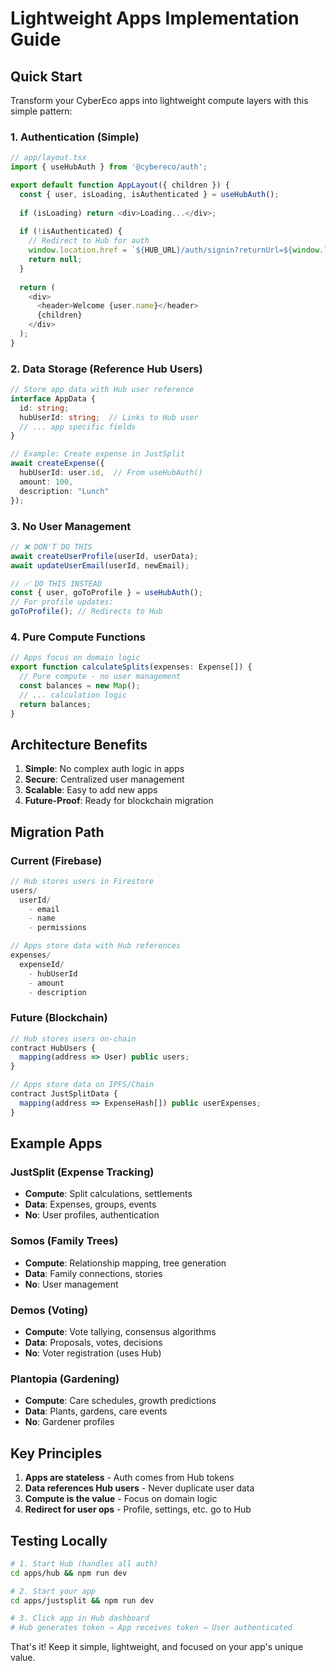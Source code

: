# Lightweight Apps Implementation Guide

## Quick Start

Transform your CyberEco apps into lightweight compute layers with this simple pattern:

### 1. Authentication (Simple)

```typescript
// app/layout.tsx
import { useHubAuth } from '@cybereco/auth';

export default function AppLayout({ children }) {
  const { user, isLoading, isAuthenticated } = useHubAuth();
  
  if (isLoading) return <div>Loading...</div>;
  
  if (!isAuthenticated) {
    // Redirect to Hub for auth
    window.location.href = `${HUB_URL}/auth/signin?returnUrl=${window.location.href}`;
    return null;
  }
  
  return (
    <div>
      <header>Welcome {user.name}</header>
      {children}
    </div>
  );
}
```

### 2. Data Storage (Reference Hub Users)

```typescript
// Store app data with Hub user reference
interface AppData {
  id: string;
  hubUserId: string;  // Links to Hub user
  // ... app specific fields
}

// Example: Create expense in JustSplit
await createExpense({
  hubUserId: user.id,  // From useHubAuth()
  amount: 100,
  description: "Lunch"
});
```

### 3. No User Management

```typescript
// ❌ DON'T DO THIS
await createUserProfile(userId, userData);
await updateUserEmail(userId, newEmail);

// ✅ DO THIS INSTEAD
const { user, goToProfile } = useHubAuth();
// For profile updates:
goToProfile(); // Redirects to Hub
```

### 4. Pure Compute Functions

```typescript
// Apps focus on domain logic
export function calculateSplits(expenses: Expense[]) {
  // Pure compute - no user management
  const balances = new Map();
  // ... calculation logic
  return balances;
}
```

## Architecture Benefits

1. **Simple**: No complex auth logic in apps
2. **Secure**: Centralized user management
3. **Scalable**: Easy to add new apps
4. **Future-Proof**: Ready for blockchain migration

## Migration Path

### Current (Firebase)
```typescript
// Hub stores users in Firestore
users/
  userId/
    - email
    - name
    - permissions

// Apps store data with Hub references
expenses/
  expenseId/
    - hubUserId
    - amount
    - description
```

### Future (Blockchain)
```typescript
// Hub stores users on-chain
contract HubUsers {
  mapping(address => User) public users;
}

// Apps store data on IPFS/Chain
contract JustSplitData {
  mapping(address => ExpenseHash[]) public userExpenses;
}
```

## Example Apps

### JustSplit (Expense Tracking)
- **Compute**: Split calculations, settlements
- **Data**: Expenses, groups, events
- **No**: User profiles, authentication

### Somos (Family Trees)
- **Compute**: Relationship mapping, tree generation
- **Data**: Family connections, stories
- **No**: User management

### Demos (Voting)
- **Compute**: Vote tallying, consensus algorithms
- **Data**: Proposals, votes, decisions
- **No**: Voter registration (uses Hub)

### Plantopia (Gardening)
- **Compute**: Care schedules, growth predictions
- **Data**: Plants, gardens, care events
- **No**: Gardener profiles

## Key Principles

1. **Apps are stateless** - Auth comes from Hub tokens
2. **Data references Hub users** - Never duplicate user data
3. **Compute is the value** - Focus on domain logic
4. **Redirect for user ops** - Profile, settings, etc. go to Hub

## Testing Locally

```bash
# 1. Start Hub (handles all auth)
cd apps/hub && npm run dev

# 2. Start your app
cd apps/justsplit && npm run dev

# 3. Click app in Hub dashboard
# Hub generates token → App receives token → User authenticated
```

That's it! Keep it simple, lightweight, and focused on your app's unique value.